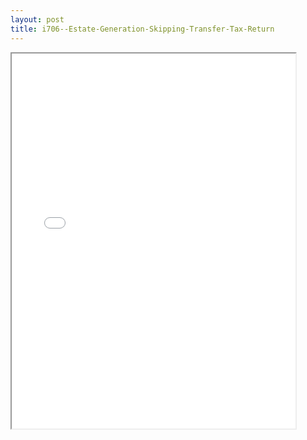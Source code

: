 ```yaml
---
layout: post
title: i706--Estate-Generation-Skipping-Transfer-Tax-Return
---
```


<div class="pdf-container">
<iframe src="/ea/_pdf-2-md/i706--Estate-Generation-Skipping-Transfer-Tax-Return.pdf" height="600" width="90%" allowFullScreen="true"></iframe>
</div>

